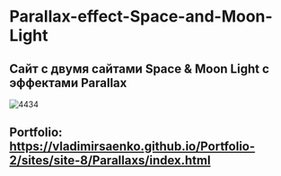 # Parallax-effect-Space-and-Moon-Light

## Сайт с двумя сайтами Space & Moon Light с эффектами Parallax

![4434](https://user-images.githubusercontent.com/56477695/115113024-d5712080-9f90-11eb-8505-4a55e812205a.png)

## Portfolio: https://vladimirsaenko.github.io/Portfolio-2/sites/site-8/Parallaxs/index.html
